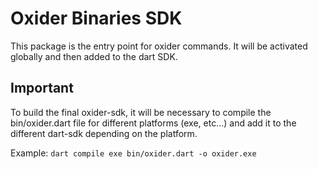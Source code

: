 # Oxider Binaries SDK

This package is the entry point for oxider commands.
It will be activated globally and then added to the dart SDK.

## Important

To build the final oxider-sdk, it will be necessary to compile the bin/oxider.dart file for different platforms (exe, etc...) and add it to the different dart-sdk depending on the platform.

Example: `dart compile exe bin/oxider.dart -o oxider.exe`
